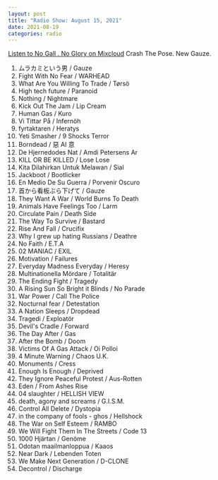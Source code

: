 ```yaml
---
layout: post
title: "Radio Show: August 15, 2021"
date: 2021-08-19
categories: radio
---
```


[Listen to No Gall . No Glory on Mixcloud](https://www.mixcloud.com/jimshreds/august-15-no-gall-no-glory-wkdu-917fm-philadelphia/) Crash The Pose.
New Gauze.

1. ムラカミという男 / Gauze
2. Fight With No Fear / WARHEAD
3. What Are You Willing To Trade / Tørsö
4. High tech future / Paranoid
5. Nothing / Nightmare
6. Kick Out The Jam / Lip Cream
7. Human Gas / Kuro
8. Vi Tittar På / Infernöh
9. fyrtaktaren / Heratys
10. Yeti Smasher / 9 Shocks Terror
11. Borndead / 惡 AI 意
12. De Hjernedodes Nat / Amdi Petersens Ar
13. KILL OR BE KILLED / Lose Lose
14. Kita Dilahirkan Untuk Melawan / Sial
15. Jackboot / Bootlicker
16. En Medio De Su Guerra / Porvenir Oscuro
17. ⾸から看板ぶら下げて / Gauze
18. They Want A War / World Burns To Death
19. Animals Have Feelings Too / Larm
20. Circulate Pain / Death Side
21. The Way To Survive / Bastard
22. Rise And Fall / Crucifix
23. Why I grew up hating Russians / Deathre
24. No Faith / E.T.A
25. 02 MANIAC / EXIL
26. Motivation / Failures
27. Everyday Madness Everyday / Heresy
28. Multinationella Mördare / Totalitär
29. The Ending Fight / Tragedy
30. A Rising Sun So Bright it Blinds / No Parade
31. War Power / Call The Police
32. Nocturnal fear / Detestation
33. A Nation Sleeps / Dropdead
34. Tragedi / Exploatör
35. Devil's Cradle / Forward
36. The Day After / Gas
37. After the Bomb / Doom
38. Victims Of A Gas Attack / Oi Polloi
39. 4 Minute Warning / Chaos U.K.
40. Monuments / Cress
41. Enough Is Enough / Deprived
42. They Ignore Peaceful Protest / Aus-Rotten
43. Eden / From Ashes Rise
44. 04 slaughter / HELLISH VIEW
45. death, agony and screams / G.I.S.M.
46. Control All Delete / Dystopia
47. in the company of fools - ghos / Hellshock
48. The War on Self Esteem / RAMBO
49. We Will Fight Them In The Streets / Code 13
50. 1000 Hjärtan / Genöme
51. Odotan maailmanloppua / Kaaos
52. Near Dark / Lebenden Toten
53. We Make Next Generation / D-CLONE
54. Decontrol / Discharge
